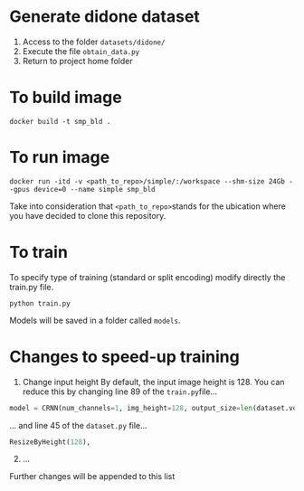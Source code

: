 # Generate didone dataset
1. Access to the folder `datasets/didone/`
2. Execute the file `obtain_data.py`
3. Return to project home folder

# To build image
```docker
docker build -t smp_bld .
```

# To run image
```docker
docker run -itd -v <path_to_repo>/simple/:/workspace --shm-size 24Gb --gpus device=0 --name simple smp_bld
```

Take into consideration that `<path_to_repo>`stands for the ubication where you have decided to clone this repository.

# To train

To specify type of training (standard or split encoding) modify directly the train.py file.

```shell
python train.py
```

Models will be saved in a folder called `models`.

# Changes to speed-up training
1. Change input height
  By default, the input image height is 128. You can reduce this by changing line 89 of the `train.py`file...
```python
model = CRNN(num_channels=1, img_height=128, output_size=len(dataset.vocab.c2i)).to(
```
... and line 45 of the `dataset.py` file...
```python
ResizeByHeight(128),
```
2. ...

Further changes will be appended to this list
